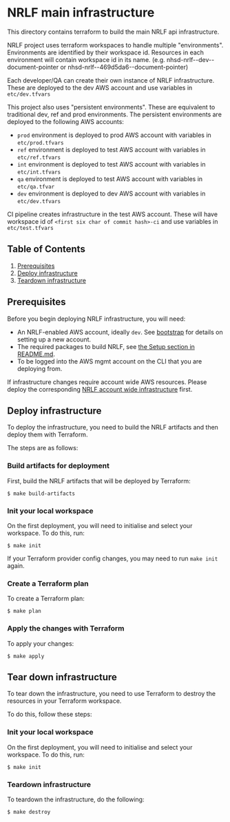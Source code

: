 # NRLF main infrastructure

This directory contains terraform to build the main NRLF api infrastructure.

NRLF project uses terraform workspaces to handle multiple "environments". Environments are identified by their workspace id. Resources in each environment will contain workspace id in its name. (e.g. nhsd-nrlf--dev--document-pointer or nhsd-nrlf--469d5da6--document-pointer)

Each developer/QA can create their own instance of NRLF infrastructure. These are deployed to the dev AWS account and use variables in `etc/dev.tfvars`

This project also uses "persistent environments". These are equivalent to traditional dev, ref and prod environments. The persistent environments are deployed to the following AWS accounts:

- `prod` environment is deployed to prod AWS account with variables in `etc/prod.tfvars`
- `ref` environment is deployed to test AWS account with variables in `etc/ref.tfvars`
- `int` environment is deployed to test AWS account with variables in `etc/int.tfvars`
- `qa` environment is deployed to test AWS account with variables in `etc/qa.tfvar`
- `dev` environment is deployed to dev AWS account with variables in `etc/dev.tfvars`

CI pipeline creates infrastructure in the test AWS account. These will have workspace id of `<first six char of commit hash>-ci` and use variables in `etc/test.tfvars`

## Table of Contents

1. [Prerequisites](#prerequisites)
2. [Deploy infrastructure](#deploy-infrastructure)
3. [Teardown infrastructure](#teardown-infrastructure)

## Prerequisites

Before you begin deploying NRLF infrastructure, you will need:

- An NRLF-enabled AWS account, ideally `dev`. See [bootstrap](../bootstrap/README.md) for details on setting up a new account.
- The required packages to build NRLF, see [the Setup section in README.md](../../README.md#setup).
- To be logged into the AWS mgmt account on the CLI that you are deploying from.

If infrastructure changes require account wide AWS resources. Please deploy the corresponding [NRLF account wide infrastructure](../account-wide-infrastructure/README.md) first.

## Deploy infrastructure

To deploy the infrastructure, you need to build the NRLF artifacts and then deploy them with Terraform.

The steps are as follows:

### Build artifacts for deployment

First, build the NRLF artifacts that will be deployed by Terraform:

```shell
$ make build-artifacts
```

### Init your local workspace

On the first deployment, you will need to initialise and select your workspace. To do this, run:

```shell
$ make init
```

If your Terraform provider config changes, you may need to run `make init` again.

### Create a Terraform plan

To create a Terraform plan:

```shell
$ make plan
```

### Apply the changes with Terraform

To apply your changes:

```shell
$ make apply
```

## Tear down infrastructure

To tear down the infrastructure, you need to use Terraform to destroy the resources in your Terraform workspace.

To do this, follow these steps:

### Init your local workspace

On the first deployment, you will need to initialise and select your workspace. To do this, run:

```shell
$ make init
```

### Teardown infrastructure

To teardown the infrastructure, do the following:

```
$ make destroy
```
